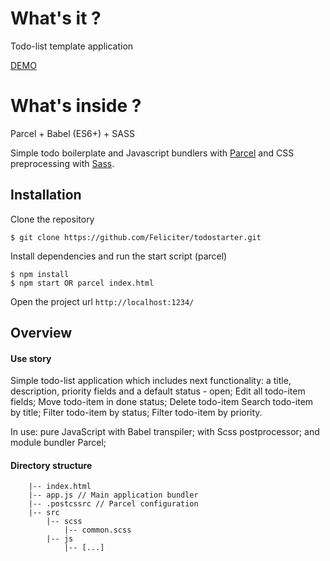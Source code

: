# What's it ?

Todo-list template application

[DEMO](http://todo.kissr.com/) 


# What's inside ?

Parcel + Babel (ES6+) + SASS 

Simple todo boilerplate and Javascript bundlers with <a href="https://github.com/parcel-bundler">Parcel</a> and CSS preprocessing with <a href="https://github.com/sass/sass">Sass</a>.

## Installation

Clone the repository

~~~
$ git clone https://github.com/Feliciter/todostarter.git
~~~

Install dependencies and run the start script (parcel)

~~~
$ npm install
$ npm start OR parcel index.html
~~~

Open the project url `http://localhost:1234/`

## Overview

#### Use story

Simple  todo-list application which includes next functionality:
a title, description, priority fields and a default status - open;
Edit all todo-item fields;
Move todo-item in done status;
Delete todo-item
Search todo-item by title;
Filter todo-item by status;
Filter todo-item by priority.

In use:
pure JavaScript with Babel transpiler;
with Scss  postprocessor;
and module bundler Parcel;


#### Directory structure
~~~
    |-- index.html
    |-- app.js // Main application bundler
    |-- .postcssrc // Parcel configuration
    |-- src
        |-- scss
            |-- common.scss
        |-- js
            |-- [...]
~~~
